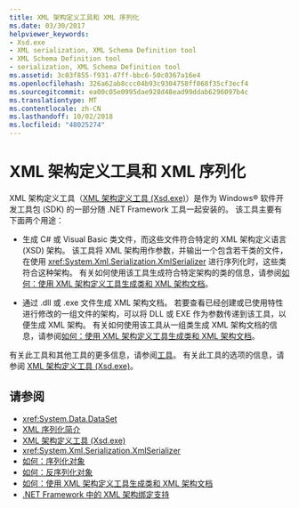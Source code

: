 ```yaml
---
title: XML 架构定义工具和 XML 序列化
ms.date: 03/30/2017
helpviewer_keywords:
- Xsd.exe
- XML serialization, XML Schema Definition tool
- XML Schema Definition tool
- serialization, XML Schema Definition tool
ms.assetid: 3c03f855-f931-47ff-bbc6-50c0367a16e4
ms.openlocfilehash: 326a62ab8ccc04b93c9304758ff068f35cf3ecf4
ms.sourcegitcommit: ea00c05e0995dae928d48ead99ddab6296097b4c
ms.translationtype: MT
ms.contentlocale: zh-CN
ms.lasthandoff: 10/02/2018
ms.locfileid: "48025274"
---
```

# <a name="the-xml-schema-definition-tool-and-xml-serialization"></a>XML 架构定义工具和 XML 序列化
XML 架构定义工具（[XML 架构定义工具 (Xsd.exe)](../../../docs/standard/serialization/xml-schema-definition-tool-xsd-exe.md)）是作为 Windows® 软件开发工具包 (SDK) 的一部分随 .NET Framework 工具一起安装的。 该工具主要有下面两个用途：  
  
-   生成 C# 或 Visual Basic 类文件，而这些文件符合特定的 XML 架构定义语言 (XSD) 架构。 该工具将 XML 架构用作参数，并输出一个包含若干类的文件，在使用 <xref:System.Xml.Serialization.XmlSerializer> 进行序列化时，这些类符合这种架构。 有关如何使用该工具生成符合特定架构的类的信息，请参阅[如何：使用 XML 架构定义工具生成类和 XML 架构文档](../../../docs/standard/serialization/xml-schema-def-tool-gen.md)。  
  
-   通过 .dll 或 .exe 文件生成 XML 架构文档。 若要查看已经创建或已使用特性进行修改的一组文件的架构，可以将 DLL 或 EXE 作为参数传递到该工具，以便生成 XML 架构。 有关如何使用该工具从一组类生成 XML 架构文档的信息，请参阅[如何：使用 XML 架构定义工具生成类和 XML 架构文档](../../../docs/standard/serialization/xml-schema-def-tool-gen.md)。  
  
 有关此工具和其他工具的更多信息，请参阅[工具](../../../docs/framework/tools/index.md)。 有关此工具的选项的信息，请参阅 [XML 架构定义工具 (Xsd.exe)](../../../docs/standard/serialization/xml-schema-definition-tool-xsd-exe.md)。  
  
## <a name="see-also"></a>请参阅

- <xref:System.Data.DataSet>  
- [XML 序列化简介](../../../docs/standard/serialization/introducing-xml-serialization.md)  
- [XML 架构定义工具 (Xsd.exe)](../../../docs/standard/serialization/xml-schema-definition-tool-xsd-exe.md)  
- <xref:System.Xml.Serialization.XmlSerializer>  
- [如何：序列化对象](../../../docs/standard/serialization/how-to-serialize-an-object.md)  
- [如何：反序列化对象](../../../docs/standard/serialization/how-to-deserialize-an-object.md)  
- [如何：使用 XML 架构定义工具生成类和 XML 架构文档](../../../docs/standard/serialization/xml-schema-def-tool-gen.md)  
- [.NET Framework 中的 XML 架构绑定支持](https://msdn.microsoft.com/library/8f0619dd-f1fc-4895-ae21-6d45d0382cc1)

